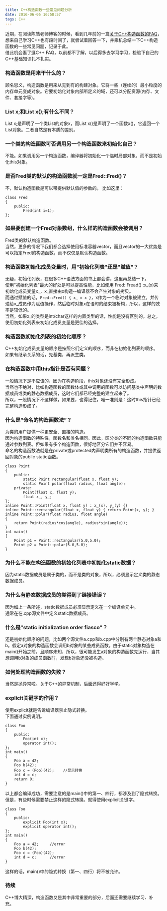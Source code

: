 ```yaml
---
title: C++构造函数一些常见问题分析     
date: 2016-06-05 16:58:57
tags: C++
---
```

近期，在阅读陈皓老师博客的时候，看到几年前的一篇[关于C++构造函数的FAQ](http://coolshell.cn/articles/804.html)，想来自己学习C++也有段时间了，就尝试着回答一下，并乘机总结一下C++构造函数的一些常见问题，记录于此。    
借此机会逛了逛C++ FAQ，以前都不了解，以后得多去学习学习，检验下自己的C++基础知识扎不扎实。
<!--more-->  

### 构造函数是用来干什么的？
顾名思义，构造函数是用来从无到有的构建对象。它将一些（连续的）最小粒度的内存单元变成对象。它要初始化对象内部所定义的域，还可以分配资源(内存、文件、套接字等)。

### List x;和List x();有什么不同？
List x;是声明了一个类List的对象x，而List x()是声明了一个函数x()，它返回一个List对象。二者自然是有本质的差别。 

### 一个类的构造函数可否调用另一个构造函数来初始化自己？
不能。如果调用另一个构造函数，编译器将初始化一个临时局部对象，而不是初始化this对象。

### 是否Fred类的默认的构造函数就一定是Fred::Fred()？
不，默认构造函数是可以带提供默认值的参数的。
比如这里：
	
	class Fred
	{
		public:
			Fred(int i=1);
	};

### 如果要创建一个Fred对象数组，什么样的构造函数会被调用？
Fred类的默认构造函数。      
当然，更多的情况下我们都会选择使用标准容器vector，而且vector的一大优势是可以指定Fred的构造函数，而不仅仅是默认构造函数。

### 构造函数初始化成员变量时，用"初始化列表"还是"赋值"？
无疑，初始化列表，在很多C++语法方面的书上都会讲，这里再总结一下。          
使用"初始化列表"最大的好处是可以提高性能，比如使用 Fred::Fread() :x\_(x)来初始化成员变量x\_，x\_直接由x构造--编译器不会产生对象的拷贝。        
而通过赋值的话，`Fred::Fred() { x_ = x }`，x作为一个临时对象被建立，并传递给x\_成员作为赋值操作，然后临时对象x在语句的结束被析构，所以，这样的效率是较低的。      
当然，如果x_的类型是int/char这样的内置类型的话，性能是没有区别的。总之，使用初始化列表来初始化成员变量是更佳的选择。

### 构造函数初始化列表的初始化顺序？
C++初始化成员变量的顺序是按照它们定义的顺序，而非在初始化列表的顺序。      
如果有继承关系的话，先基类，再派生类。

### 在构造函数中用this指针是否有问题？
一般情况下是不应该的，因为在构造阶段，this对象还没有完全形成。     
当然也不绝对，比如构造函数的函数体或其中调用的函数可以访问基类中声明的数据成员或类的静态数据成员，这时它们都已经完整的建立起来了。     
所以，一般情况下不这样做，如果要，也得记住，唯一准则是：这时this指针已经完整构造形成了。

### 什么是“命名的构造函数法”？
为类的用户提供一种更安全、直接的构造。       
因为构造函数的特殊性，函数名和类名相同。因此，区分类的不同的构造函数只能通过参数列表。但如果有多个构造函数，很好地区分它们并不容易。      
命名的构造函数法就是在private或protected内声明类所有的构造函数，并提供返回对象的public static函数。

	class Point
	{
		public:
			static Point rectangular(float x, float y);
			static Point polar(float radius, float angle);
		private:
			Point(float x, float y);
			float x_, y_;
	};	
	inline Point::Point(float x, float y) : x_(x), y_(y) {}
	inline Point::rectangular(float x, float y) { return Point(x, y); }
	inline Point::polar(float radius, float angle)
	{
		return Point(radius*cos(angle), radius*sin(angle));
	}
	int main()
	{
		Point p1 = Point::rectangular(5.0,5.0);
		Point p2 = Point::polar(5.0,5.0);
	}	


### 为什么不能在构造函数的初始化列表中初始化static数据？
因为static数据成员是属于类的，而不是类的对象，所以，必须显示定义类的静态数据成员。

### 为什么有静态数据成员的类得到了链接错误？
因为如上一条所述，static数据成员必须显示定义在一个编译单元中。     
通常在在.cpp源文件中定义static数据成员。

### 什么是"static initialization order fiasco"？
还是初始化顺序的问题，比如两个源文件a.cpp和b.cpp中分别有两个静态对象a和b。假定a对象的构造函数会调用b对象的某些成员函数。由于static对象构造在main()开始之前，且顺序未知，所以，很可能发生a对象的构造函数先运行，当其想调用b对象的成员函数时，发现b对象还没被构造。

### 如何处理构造函数的失败？
当然是抛异常啦。关于C++的异常机制，后面还得好好学学。

### explicit关键字的作用？
使用explicit就是告诉编译器禁止隐式转换。   
下面通过实例说明。
		
	class Foo
	{
		public:
			Foo(int x);
			operator int();
	};		
	int main()
	{
		Foo a = 42;			  	
		Foo b(42);			  
		Foo c = (Foo)(42);	  //显示转换
		int d = c;
		return 0;	
	}
以上都会编译成功，需要注意的是main()中的第一、四行，都涉及到了隐式转换。    
但是，有些时候需要禁止这样的隐式转换。就得使用explicit关键字。
	
	class Foo
	{
		public:
			explicit Foo(int x);
			explicit operator int();
	};     
	int main()
	{
		Foo a = 42;		//error
		Foo b(42);
		Foo c = (Foo)(42);
		int d = c;		//error
	}
这样的话，main()中的隐式转换（第一、四行）将不被允许。

### 待续
C++博大精深，构造函数又是其中非常重要的部分，后面还需要继续学习、补充。